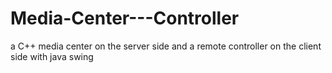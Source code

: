 # Media-Center---Controller
a C++ media center on the server side and a remote controller on the client side with java swing
